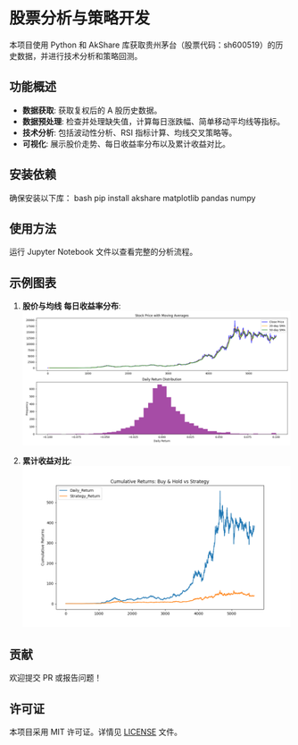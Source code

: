 # 股票分析与策略开发

本项目使用 Python 和 AkShare 库获取贵州茅台（股票代码：sh600519）的历史数据，并进行技术分析和策略回测。

## 功能概述

- **数据获取**: 获取复权后的 A 股历史数据。
- **数据预处理**: 检查并处理缺失值，计算每日涨跌幅、简单移动平均线等指标。
- **技术分析**: 包括波动性分析、RSI 指标计算、均线交叉策略等。
- **可视化**: 展示股价走势、每日收益率分布以及累计收益对比。

## 安装依赖

确保安装以下库：
bash pip install akshare matplotlib pandas numpy

## 使用方法

运行 Jupyter Notebook 文件以查看完整的分析流程。

## 示例图表

1. **股价与均线** **每日收益率分布**:
   ![Stock Price with Moving Averages](img/stock_analysis.png)

2. **累计收益对比**:
   ![Cumulative Returns](img/CumulativeReturns.png)


## 贡献

欢迎提交 PR 或报告问题！

## 许可证

本项目采用 MIT 许可证。详情见 [LICENSE](LICENSE) 文件。
